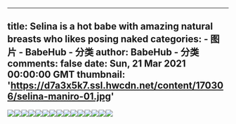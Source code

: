 
---
title: Selina is a hot babe with amazing natural breasts who likes posing naked
categories: 
    - 图片
    - BabeHub - 分类
author: BabeHub - 分类
comments: false
date: Sun, 21 Mar 2021 00:00:00 GMT
thumbnail: 'https://d7a3x5k7.ssl.hwcdn.net/content/170306/selina-maniro-01.jpg'
---

<div>   
<img src="https://d7a3x5k7.ssl.hwcdn.net/content/170306/selina-maniro-01.jpg" referrerpolicy="no-referrer"><img src="https://d7a3x5k7.ssl.hwcdn.net/content/170306/selina-maniro-02.jpg" referrerpolicy="no-referrer"><img src="https://d7a3x5k7.ssl.hwcdn.net/content/170306/selina-maniro-03.jpg" referrerpolicy="no-referrer"><img src="https://d7a3x5k7.ssl.hwcdn.net/content/170306/selina-maniro-04.jpg" referrerpolicy="no-referrer"><img src="https://d7a3x5k7.ssl.hwcdn.net/content/170306/selina-maniro-05.jpg" referrerpolicy="no-referrer"><img src="https://d7a3x5k7.ssl.hwcdn.net/content/170306/selina-maniro-06.jpg" referrerpolicy="no-referrer"><img src="https://d7a3x5k7.ssl.hwcdn.net/content/170306/selina-maniro-07.jpg" referrerpolicy="no-referrer"><img src="https://d7a3x5k7.ssl.hwcdn.net/content/170306/selina-maniro-08.jpg" referrerpolicy="no-referrer"><img src="https://d7a3x5k7.ssl.hwcdn.net/content/170306/selina-maniro-09.jpg" referrerpolicy="no-referrer"><img src="https://d7a3x5k7.ssl.hwcdn.net/content/170306/selina-maniro-10.jpg" referrerpolicy="no-referrer"><img src="https://d7a3x5k7.ssl.hwcdn.net/content/170306/selina-maniro-11.jpg" referrerpolicy="no-referrer"><img src="https://d7a3x5k7.ssl.hwcdn.net/content/170306/selina-maniro-12.jpg" referrerpolicy="no-referrer"><img src="https://d7a3x5k7.ssl.hwcdn.net/content/170306/selina-maniro-13.jpg" referrerpolicy="no-referrer"><img src="https://d7a3x5k7.ssl.hwcdn.net/content/170306/selina-maniro-14.jpg" referrerpolicy="no-referrer"><img src="https://d7a3x5k7.ssl.hwcdn.net/content/170306/selina-maniro-15.jpg" referrerpolicy="no-referrer">  
</div>
            